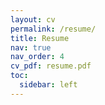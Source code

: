 ```yaml
---
layout: cv
permalink: /resume/
title: Resume
nav: true
nav_order: 4
cv_pdf: resume.pdf
toc:
  sidebar: left
---
```

